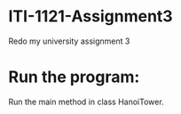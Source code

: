 # ITI-1121-Assignment3
Redo my university assignment 3

# Run the program:
Run the main method in class HanoiTower.
